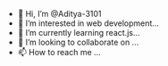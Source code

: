 - 👋 Hi, I’m @Aditya-3101
- 👀 I’m interested in web development...
- 🌱 I’m currently learning react.js...
- 💞️ I’m looking to collaborate on ...
- 📫 How to reach me ...

<!---
Aditya-3101/Aditya-3101 is a ✨ special ✨ repository because its `README.md` (this file) appears on your GitHub profile.
You can click the Preview link to take a look at your changes.
--->
